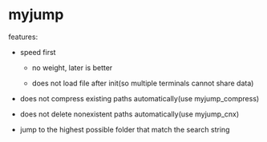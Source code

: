# myjump

features:

* speed first

	* no weight, later is better

	* does not load file after init(so multiple terminals cannot share data)

* does not compress existing paths automatically(use myjump\_compress)

* does not delete nonexistent paths automatically(use myjump\_cnx)

* jump to the highest possible folder that match the search string

